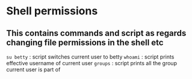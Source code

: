 # Shell permissions
## This contains commands and script as regards changing file permissions in the shell etc

`su betty` : script switches current user to betty
`whoami` : script prints effective username of current user
`groups` : script prints all the group current user is part of
